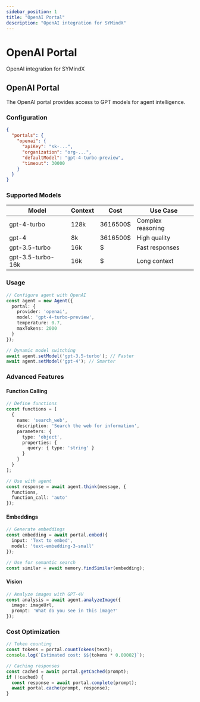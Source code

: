 ```yaml
---
sidebar_position: 1
title: "OpenAI Portal"
description: "OpenAI integration for SYMindX"
---
```


# OpenAI Portal

OpenAI integration for SYMindX

## OpenAI Portal

The OpenAI portal provides access to GPT models for agent intelligence.

### Configuration

```json
{
  "portals": {
    "openai": {
      "apiKey": "sk-...",
      "organization": "org-...",
      "defaultModel": "gpt-4-turbo-preview",
      "timeout": 30000
    }
  }
}
```

### Supported Models

| Model | Context | Cost | Use Case |
|-------|---------|------|----------|
| gpt-4-turbo | 128k | 3616500$ | Complex reasoning |
| gpt-4 | 8k | 3616500$ | High quality |
| gpt-3.5-turbo | 16k | $ | Fast responses |
| gpt-3.5-turbo-16k | 16k | $ | Long context |

### Usage

```typescript
// Configure agent with OpenAI
const agent = new Agent({
  portal: {
    provider: 'openai',
    model: 'gpt-4-turbo-preview',
    temperature: 0.7,
    maxTokens: 2000
  }
});

// Dynamic model switching
await agent.setModel('gpt-3.5-turbo'); // Faster
await agent.setModel('gpt-4'); // Smarter
```

### Advanced Features

#### Function Calling
```typescript
// Define functions
const functions = [
  {
    name: 'search_web',
    description: 'Search the web for information',
    parameters: {
      type: 'object',
      properties: {
        query: { type: 'string' }
      }
    }
  }
];

// Use with agent
const response = await agent.think(message, {
  functions,
  function_call: 'auto'
});
```

#### Embeddings
```typescript
// Generate embeddings
const embedding = await portal.embed({
  input: 'Text to embed',
  model: 'text-embedding-3-small'
});

// Use for semantic search
const similar = await memory.findSimilar(embedding);
```

#### Vision
```typescript
// Analyze images with GPT-4V
const analysis = await agent.analyzeImage({
  image: imageUrl,
  prompt: 'What do you see in this image?'
});
```

### Cost Optimization

```typescript
// Token counting
const tokens = portal.countTokens(text);
console.log(`Estimated cost: $${tokens * 0.00002}`);

// Caching responses
const cached = await portal.getCached(prompt);
if (!cached) {
  const response = await portal.complete(prompt);
  await portal.cache(prompt, response);
}
```
